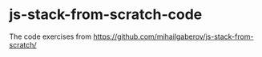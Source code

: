# js-stack-from-scratch-code
The code exercises from https://github.com/mihailgaberov/js-stack-from-scratch/
